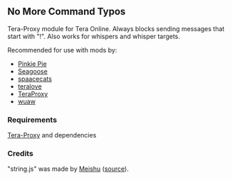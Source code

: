 ## No More Command Typos
Tera-Proxy module for Tera Online. Always blocks sending messages that start with "!". Also works for whispers and whisper targets.

Recommended for use with mods by:
* [Pinkie Pie](https://github.com/pinkipi)
* [Seagoose](https://github.com/Saegusae)
* [spaacecats](https://github.com/spaacecats)
* [teralove](https://github.com/teralove)
* [TeraProxy](https://github.com/TeraProxy)
* [wuaw](https://github.com/wuaw)
### Requirements
[Tera-Proxy](https://github.com/meishuu/tera-proxy) and dependencies
### Credits
"string.js" was made by [Meishu](https://github.com/meishuu) ([source](https://github.com/baldera-mods/slash/blob/master/string.js)).
